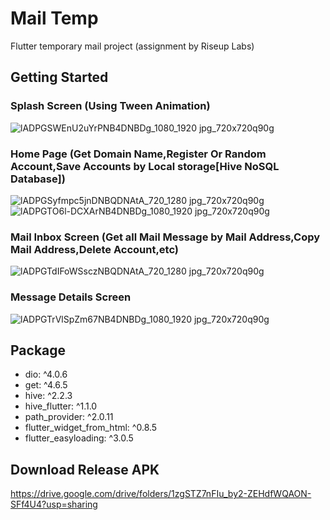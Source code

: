 # Mail Temp

Flutter temporary mail project (assignment by Riseup Labs) 

## Getting Started

### Splash Screen (Using Tween Animation)
![lADPGSWEnU2uYrPNB4DNBDg_1080_1920 jpg_720x720q90g](https://user-images.githubusercontent.com/39120158/190549173-5a459916-a07a-4f89-b82b-ea12f42c4807.jpg)

### Home Page (Get Domain Name,Register Or Random Account,Save Accounts by Local storage[Hive NoSQL Database])
![lADPGSyfmpc5jnDNBQDNAtA_720_1280 jpg_720x720q90g](https://user-images.githubusercontent.com/39120158/190549343-21aa2d88-0ef7-40ef-9a6a-d5e32b0717e2.jpg)
![lADPGTO6l-DCXArNB4DNBDg_1080_1920 jpg_720x720q90g](https://user-images.githubusercontent.com/39120158/190550393-486cad6c-9fc2-4250-976c-fd04f7076131.jpg)

### Mail Inbox Screen (Get all Mail Message by Mail Address,Copy Mail Address,Delete Account,etc)
![lADPGTdIFoWSsczNBQDNAtA_720_1280 jpg_720x720q90g](https://user-images.githubusercontent.com/39120158/190549596-669fb77b-fa56-48bc-bba4-574c20f02f6b.jpg)

### Message Details Screen
![lADPGTrVlSpZm67NB4DNBDg_1080_1920 jpg_720x720q90g](https://user-images.githubusercontent.com/39120158/190549637-ec73b125-069e-4fab-aa72-d4735afa8b4b.jpg)

## Package
- dio: ^4.0.6
- get: ^4.6.5
- hive: ^2.2.3
- hive_flutter: ^1.1.0
- path_provider: ^2.0.11
- flutter_widget_from_html: ^0.8.5
- flutter_easyloading: ^3.0.5

## Download Release APK
https://drive.google.com/drive/folders/1zgSTZ7nFIu_by2-ZEHdfWQAON-SFf4U4?usp=sharing
